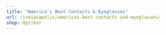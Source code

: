 ```yaml
---
title: "America's Best Contacts & Eyeglasses"
url: /indianapolis/americas-best-contacts-und-eyeglasses/
shop: Optiker
---
```

